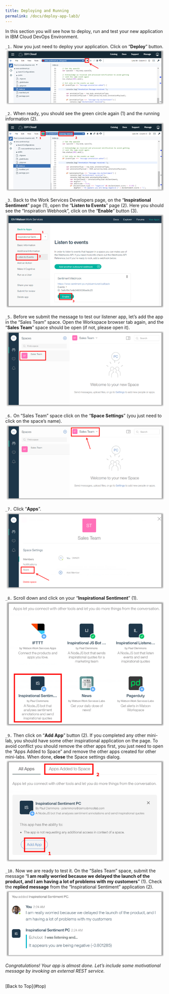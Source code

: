 ```yaml
---
title: Deploying and Running
permalink: /docs/deploy-app-lab3/
---
```


<a name="top"/>

In this section you will see how to deploy, run and test your new application in IBM Cloud DevOps Environment.

`_1.` Now you just need to deploy your application. Click on “**Deploy**” button.
![deploy app](../images/lab3/deploy-app.png)

`_2.` When ready, you should see the green circle again (1) and the running information (2).
![Open Deployed App](../images/lab3/open-deployed-app.png)

`_3.` Back to the Work Services Developers page, on the “**Inspirational Sentiment**” page (1), open the “**Listen to Events**” page (2). Here you should see the “Inspiration Webhook”, click on the “**Enable**” button (3).
![Enable Event](../images/lab3/enable-event.png)

`_5.` Before we submit the message to test our listener app, let’s add the app in the “Sales Team” space. Open the Workspace browser tab again, and the “**Sales Team**” space should be open (if not, please open it).
![Sales Team Space](../images/lab1/sales-team.png)

`_6.` On “Sales Team” space click on the “**Space Settings**” (you just need to click on the space’s name).
![Space Settings](../images/lab1/space-settings.png)

`_7.` Click “**Apps**”.
![Apps](../images/lab1/apps.png)

`_8.` Scroll down and click on your “**Inspirational Sentiment**” (1).
![Inspirational Listener](../images/lab3/add-inspirational-sentiment.png)

`_9.` Then click on “**Add App**” button (2). If you completed any other mini-lab, you should have some other inspirational application on the page. To avoid conflict you should remove the other apps first, you just need to open the “Apps Added to Space” and remove the other apps created for other mini-labs. When done, **close** the Space settings dialog.
![Adding App](../images/lab3/add-app.png)

`_10.` Now we are ready to test it. On the “Sales Team” space, submit the message “**I am really worried because we delayed the launch of the product, and I am having a lot of problems with my customers**” (1).  Check the **replied message** from the “Inspirational Sentiment” application (2).
![Inspiration Quote](../images/lab3/inspiration-sentiment-msg.png)

*Congratulations! Your app is almost done. Let’s include some motivational message by invoking an external REST service.*

<br/>
[Back to Top](#top)  
